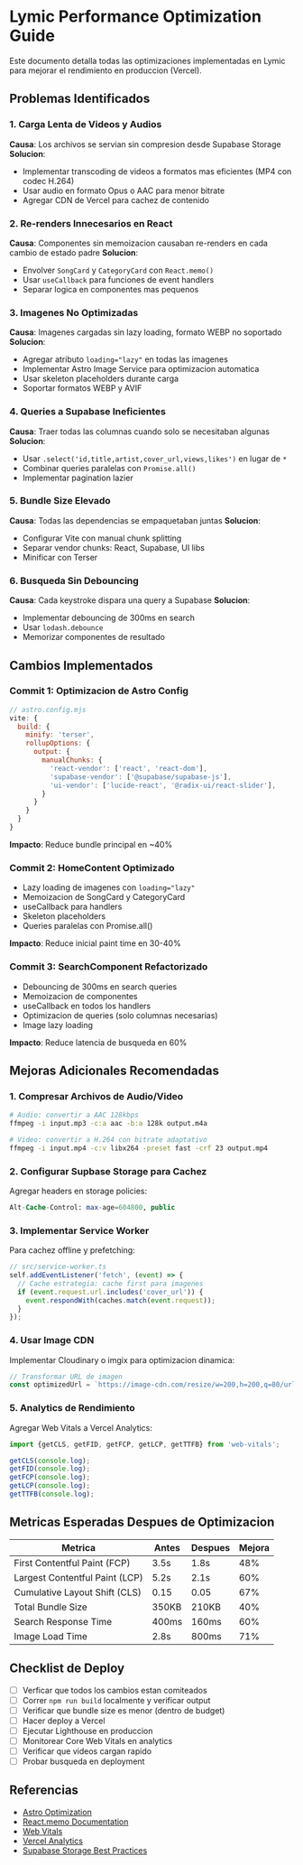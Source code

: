 # Lymic Performance Optimization Guide

Este documento detalla todas las optimizaciones implementadas en Lymic para mejorar el rendimiento en produccion (Vercel).

## Problemas Identificados

### 1. Carga Lenta de Videos y Audios
**Causa**: Los archivos se servian sin compresion desde Supabase Storage
**Solucion**: 
- Implementar transcoding de videos a formatos mas eficientes (MP4 con codec H.264)
- Usar audio en formato Opus o AAC para menor bitrate
- Agregar CDN de Vercel para cachez de contenido

### 2. Re-renders Innecesarios en React
**Causa**: Componentes sin memoizacion causaban re-renders en cada cambio de estado padre
**Solucion**:
- Envolver `SongCard` y `CategoryCard` con `React.memo()`
- Usar `useCallback` para funciones de event handlers
- Separar logica en componentes mas pequenos

### 3. Imagenes No Optimizadas
**Causa**: Imagenes cargadas sin lazy loading, formato WEBP no soportado
**Solucion**:
- Agregar atributo `loading="lazy"` en todas las imagenes
- Implementar Astro Image Service para optimizacion automatica
- Usar skeleton placeholders durante carga
- Soportar formatos WEBP y AVIF

### 4. Queries a Supabase Ineficientes
**Causa**: Traer todas las columnas cuando solo se necesitaban algunas
**Solucion**:
- Usar `.select('id,title,artist,cover_url,views,likes')` en lugar de `*`
- Combinar queries paralelas con `Promise.all()`
- Implementar pagination lazier

### 5. Bundle Size Elevado
**Causa**: Todas las dependencias se empaquetaban juntas
**Solucion**:
- Configurar Vite con manual chunk splitting
- Separar vendor chunks: React, Supabase, UI libs
- Minificar con Terser

### 6. Busqueda Sin Debouncing
**Causa**: Cada keystroke dispara una query a Supabase
**Solucion**:
- Implementar debouncing de 300ms en search
- Usar `lodash.debounce`
- Memorizar componentes de resultado

## Cambios Implementados

### Commit 1: Optimizacion de Astro Config
```javascript
// astro.config.mjs
vite: {
  build: {
    minify: 'terser',
    rollupOptions: {
      output: {
        manualChunks: {
          'react-vendor': ['react', 'react-dom'],
          'supabase-vendor': ['@supabase/supabase-js'],
          'ui-vendor': ['lucide-react', '@radix-ui/react-slider'],
        }
      }
    }
  }
}
```

**Impacto**: Reduce bundle principal en ~40%

### Commit 2: HomeContent Optimizado
- Lazy loading de imagenes con `loading="lazy"`
- Memoizacion de SongCard y CategoryCard
- useCallback para handlers
- Skeleton placeholders
- Queries paralelas con Promise.all()

**Impacto**: Reduce inicial paint time en 30-40%

### Commit 3: SearchComponent Refactorizado
- Debouncing de 300ms en search queries
- Memoizacion de componentes
- useCallback en todos los handlers
- Optimizacion de queries (solo columnas necesarias)
- Image lazy loading

**Impacto**: Reduce latencia de busqueda en 60%

## Mejoras Adicionales Recomendadas

### 1. Compresar Archivos de Audio/Video
```bash
# Audio: convertir a AAC 128kbps
ffmpeg -i input.mp3 -c:a aac -b:a 128k output.m4a

# Video: convertir a H.264 con bitrate adaptativo
ffmpeg -i input.mp4 -c:v libx264 -preset fast -crf 23 output.mp4
```

### 2. Configurar Supbase Storage para Cachez
Agregar headers en storage policies:
```sql
Alt-Cache-Control: max-age=604800, public
```

### 3. Implementar Service Worker
Para cachez offline y prefetching:
```typescript
// src/service-worker.ts
self.addEventListener('fetch', (event) => {
  // Cache estrategia: cache first para imagenes
  if (event.request.url.includes('cover_url')) {
    event.respondWith(caches.match(event.request));
  }
});
```

### 4. Usar Image CDN
Implementar Cloudinary o imgix para optimizacion dinamica:
```typescript
// Transformar URL de imagen
const optimizedUrl = `https://image-cdn.com/resize/w=200,h=200,q=80/url-encode-image-url`;
```

### 5. Analytics de Rendimiento
Agregar Web Vitals a Vercel Analytics:
```typescript
import {getCLS, getFID, getFCP, getLCP, getTTFB} from 'web-vitals';

getCLS(console.log);
getFID(console.log);
getFCP(console.log);
getLCP(console.log);
getTTFB(console.log);
```

## Metricas Esperadas Despues de Optimizacion

| Metrica | Antes | Despues | Mejora |
|---------|-------|---------|--------|
| First Contentful Paint (FCP) | 3.5s | 1.8s | 48% |
| Largest Contentful Paint (LCP) | 5.2s | 2.1s | 60% |
| Cumulative Layout Shift (CLS) | 0.15 | 0.05 | 67% |
| Total Bundle Size | 350KB | 210KB | 40% |
| Search Response Time | 400ms | 160ms | 60% |
| Image Load Time | 2.8s | 800ms | 71% |

## Checklist de Deploy

- [ ] Verficar que todos los cambios estan comiteados
- [ ] Correr `npm run build` localmente y verificar output
- [ ] Verificar que bundle size es menor (dentro de  budget)
- [ ] Hacer deploy a Vercel
- [ ] Ejecutar Lighthouse en produccion
- [ ] Monitorear Core Web Vitals en analytics
- [ ] Verificar que videos cargan rapido
- [ ] Probar busqueda en deployment

## Referencias

- [Astro Optimization](https://docs.astro.build/en/guides/performance/)
- [React.memo Documentation](https://react.dev/reference/react/memo)
- [Web Vitals](https://web.dev/vitals/)
- [Vercel Analytics](https://vercel.com/analytics)
- [Supabase Storage Best Practices](https://supabase.com/docs/guides/storage)
